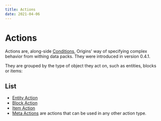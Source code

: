 ```yaml
---
title: Actions
date: 2021-04-06
---
```

# Actions

Actions are, along-side [Conditions](conditions.md), Origins' way of specifying complex behavior from withing data packs. They were introduced in version 0.4.1.

They are grouped by the type of object they act on, such as entities, blocks or items:

## List

* [Entity Action](entity_actions.md)
* [Block Action](block_actions.md)
* [Item Action](item_actions.md)
* [Meta Actions](meta_actions.md) are actions that can be used in any other action type.
